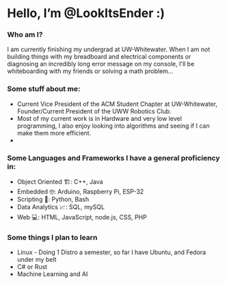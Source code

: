 <!DOCTYPE html>
<html lang='en'>
  <body> 
    <h1>Hello, I’m @LookItsEnder :)</h1>
    <section>
      <h3>Who am I?</h3>
      <p>I am currently finishing my undergrad at UW-Whitewater. When I am not building things with my breadboard and electrical components or diagnosing an incredibly long error message on my console, I'll be whiteboarding with my friends or solving a math problem...</p>
    </section>
    <section>
      <h3>Some stuff about me:</h3>
      <ul> 
        <li>Current Vice President of the ACM Student Chapter at UW-Whitewater, Founder/Current President of the UWW Robotics Club.</li>
        <li>Most of my current work is in Hardware and very low level programming, I also enjoy looking into algorithms and seeing if I can make them more efficient.</li>
        <li></li>
      </ul>
    </section>
    <section>
      <h3>Some Languages and Frameworks I have a general proficiency in:</h3>
      <ul>
        <li>Object Oriented 🏗️: C++, Java</li>
        <li>Embedded 🤓: Arduino, Raspberry Pi, ESP-32</li>
        <li>Scripting 🐍: Python, Bash</li>
        <li>Data Analytics 📈: SQL, mySQL</li>
        <li>Web 💻: HTML, JavaScript, node.js, CSS, PHP</li>
      </ul>
      <h3>Some things I plan to learn</h3>  
      <ul>
        <li>Linux - Doing 1 Distro a semester, so far I have Ubuntu, and Fedora under my belt</li>
        <li>C# or Rust</li>
        <li>Machine Learning and AI</li>
      </ul>
    </section>
  </body>
</html>
<!---
LookItsEnder/LookItsEnder is a ✨ special ✨ repository because its `README.md` (this file) appears on your GitHub profile.
You can click the Preview link to take a look at your changes.
--->
